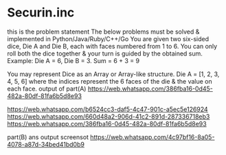 # Securin.inc

this is the problem statement
The below problems must be solved & implemented in Python/Java/Ruby/C++/Go
You are given two six-sided dice, Die A and Die B, each with faces numbered from 1 to
6.
You can only roll both the dice together & your turn is guided by the obtained sum.
Example: Die A = 6, Die B = 3. Sum = 6 + 3 = 9

You may represent Dice as an Array or Array-like structure.
Die A = [1, 2, 3, 4, 5, 6] where the indices represent the 6 faces of the die & the value on
each face.
output of  part(A) 
https://web.whatsapp.com/386fba16-0d45-482a-80df-81fa6b5d8e93

https://web.whatsapp.com/b6524cc3-daf5-4c47-901c-a5ec5e126924
https://web.whatsapp.com/660d48a2-906d-41c2-891d-287336718eb3
https://web.whatsapp.com/386fba16-0d45-482a-80df-81fa6b5d8e93





part(B) ans  output screensot
https://web.whatsapp.com/4c97bf16-8a05-4078-a87d-34bed41bd0b9

